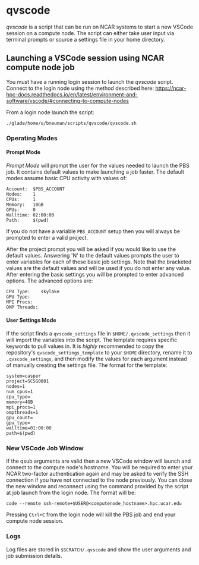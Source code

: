# qvscode

*qvscode* is a script that can be run on NCAR systems to start a new VSCode session on a compute node.  The script can either take user input via terminal prompts or source a settings file in your home directory.

## Launching a VSCode session using NCAR compute node job

You must have a running login session to launch the *qvscode* script.  Connect to the login node using the method described here: https://ncar-hpc-docs.readthedocs.io/en/latest/environment-and-software/vscode/#connecting-to-compute-nodes  

From a login node launch the script:

`./glade/home/u/bneuman/scripts/qvscode/qvscode.sh`

### Operating Modes

#### Prompt Mode
*Prompt Mode* will prompt the user for the values needed to launch the PBS job.  It contains default values to make launching a job faster.  The default modes assume basic CPU activity with values of:

```
Account:  $PBS_ACCOUNT
Nodes:    1         
CPUs:     1         
Memory:   10GB         
GPUs:     0         
Walltime: 02:00:00         
Path:     $(pwd)
```

If you do not have a variable `PBS_ACCOUNT` setup then you will always be prompted to enter a valid project.

After the project prompt you will be asked if you would like to use the default values.  Answering 'N' to the default values prompts the user to enter variables for each of these basic job settings.  Note that the bracketed values are the default values and will be used if you do not enter any value.  After entering the basic settings you will be prompted to enter advanced options.  The advanced options are:

```
CPU Type:    skylake
GPU Type:    
MPI Procs:   
OMP Threads: 
```

#### User Settings Mode

If the script finds a `qvscode_settings` file in `$HOME/.qvscode_settings` then it will import the variables into the script. The template requires specific keywords to pull values in.  It is *highly* recommended to copy the repository's `qvscode_settings_template` to your `$HOME` directory, rename it to `.qvscode_settings`, and then modify the values for each argument instead of manually creating the settings file.  The format for the template:

```
system=casper
project=SCSG0001
nodes=1
num_cpus=1
cpu_type=
memory=4GB
mpi_procs=1
ompthreads=1
gpu_count=
gpu_type=
walltime=01:00:00
path=$(pwd)

```

### New VSCode Job Window

If the qsub arguments are valid then a new VSCode window will launch and connect to the compute node's hostname.  You will be required to enter your NCAR two-factor authentication again and may be asked to verify the SSH connection if you have not connected to the node previously.  You can close the new window and reconnect using the command provided by the script at job launch from the login node.  The format will be:

```code --remote ssh-remote+$USER@<computenode_hostname>.hpc.ucar.edu```

Pressing `Ctrl+C` from the login node will kill the PBS job and end your compute node session.

### Logs

Log files are stored in `$SCRATCH/.qvscode` and show the user arguments and job submission details.